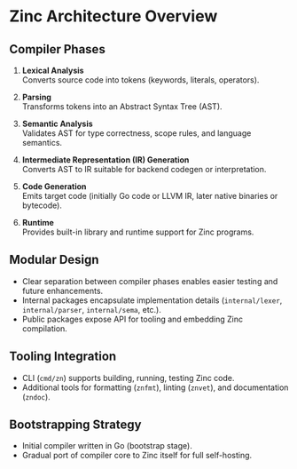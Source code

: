 # Zinc Architecture Overview

## Compiler Phases

1. **Lexical Analysis**  
   Converts source code into tokens (keywords, literals, operators).

2. **Parsing**  
   Transforms tokens into an Abstract Syntax Tree (AST).

3. **Semantic Analysis**  
   Validates AST for type correctness, scope rules, and language semantics.

4. **Intermediate Representation (IR) Generation**  
   Converts AST to IR suitable for backend codegen or interpretation.

5. **Code Generation**  
   Emits target code (initially Go code or LLVM IR, later native binaries or bytecode).

6. **Runtime**  
   Provides built-in library and runtime support for Zinc programs.

## Modular Design

- Clear separation between compiler phases enables easier testing and future enhancements.
- Internal packages encapsulate implementation details (`internal/lexer`, `internal/parser`, `internal/sema`, etc.).
- Public packages expose API for tooling and embedding Zinc compilation.

## Tooling Integration

- CLI (`cmd/zn`) supports building, running, testing Zinc code.
- Additional tools for formatting (`znfmt`), linting (`znvet`), and documentation (`zndoc`).

## Bootstrapping Strategy

- Initial compiler written in Go (bootstrap stage).
- Gradual port of compiler core to Zinc itself for full self-hosting.